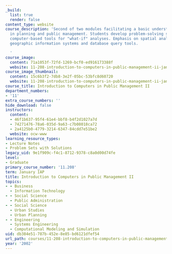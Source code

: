 ```yaml
---
_build:
  list: true
  render: false
content_type: website
course_description: 'Second of two modules facilitating a basic understanding of computing
  in planning and public management. Students develop problem-solving skills using
  computer-based tools for "what-if" analyses. Emphasis on spatial analysis using
  geographic information systems and database query tools.

  '
course_image:
  content: 71a1053f-72fd-1269-bcf0-ed916173388f
  website: 11-208-introduction-to-computers-in-public-management-ii-january-iap-2002
course_image_thumbnail:
  content: 15c6b3f2-7db8-3e2f-05bc-53bfc8d60720
  website: 11-208-introduction-to-computers-in-public-management-ii-january-iap-2002
course_title: Introduction to Computers in Public Management II
department_numbers:
- '11'
extra_course_numbers: ''
hide_download: false
instructors:
  content:
  - 46f1b637-95f4-61e4-bbf8-b4f2d1027a7d
  - 74271476-78a6-035d-9a63-c7b08018ca72
  - 2a4125b0-4779-3214-6347-84cdd7e51be2
  website: ocw-www
learning_resource_types:
- Lecture Notes
- Problem Sets with Solutions
legacy_uid: 9e1f909c-f4c1-8712-9378-c8a0d00d74fe
level:
- Graduate
primary_course_number: '11.208'
term: January IAP
title: Introduction to Computers in Public Management II
topics:
- - Business
  - Information Technology
- - Social Science
  - Public Administration
- - Social Science
  - Urban Studies
  - Urban Planning
- - Engineering
  - Systems Engineering
  - Computational Modeling and Simulation
uid: db384e51-787b-452e-8e85-bd6121dfef54
url_path: courses/11-208-introduction-to-computers-in-public-management-ii-january-iap-2002
year: '2002'
---
```

